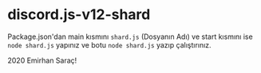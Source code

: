 # discord.js-v12-shard

Package.json'dan main kısmını `shard.js` (Dosyanın Adı) ve start kısmını ise `node shard.js` yapınız ve botu `node shard.js` yazıp çalıştırınız.

2020 Emirhan Saraç!
